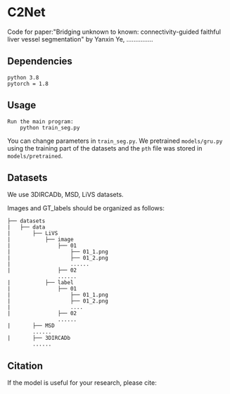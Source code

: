 # C2Net

Code for paper:"Bridging unknown to known: connectivity-guided faithful liver vessel segmentation" by Yanxin Ye, ...............

## Dependencies

```
python 3.8
pytorch = 1.8
```

## Usage

```
Run the main program:     
	python train_seg.py
```

You can change parameters in `train_seg.py`. We pretrained  `models/gru.py` using the training part of the datasets and the `pth` file was stored in `models/pretrained`.

## Datasets

We use 3DIRCADb, MSD, LiVS datasets.

Images and GT_labels should be organized as follows:

```
├── datasets
|   ├── data
|   	├── LiVS
|   		├── image
|   			├── 01
|   				├── 01_1.png
|   				├── 01_2.png
|   				......
|   			├── 02
				......
|   		├── label
|   			├── 01
|   				├── 01_1.png
|   				├── 01_2.png
|   				....
|   			├── 02
				......
|   	├── MSD
		......
|   	├── 3DIRCADb
		......
```

## Citation

If the model is useful for your research, please cite:

```

```
